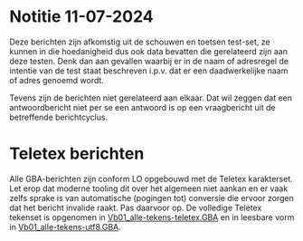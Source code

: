 # Notitie 11-07-2024

Deze berichten zijn afkomstig uit de schouwen en toetsen test-set, ze kunnen in die hoedanigheid dus ook data bevatten die gerelateerd zijn aan deze
testen. Denk dan aan gevallen waarbij er in de naam of adresregel de intentie van de test staat beschreven i.p.v. dat er een daadwerkelijke naam of
adres genoemd wordt.

Tevens zijn de berichten niet gerelateerd aan elkaar. Dat wil zeggen dat een antwoordbericht niet per se een antwoord is op een vraagbericht uit de
betreffende berichtcyclus.

# Teletex berichten

Alle GBA-berichten zijn conform LO opgebouwd met de Teletex karakterset. Let erop dat moderne tooling dit over het algemeen niet aankan en er vaak
zelfs sprake is van automatische (pogingen tot) conversie die ervoor zorgen dat het bericht invalide raakt. Pas daarvoor op. De volledige Teletex
tekenset is opgenomen in  [Vb01_alle-tekens-teletex.GBA](Vb01_alle-tekens-teletex.GBA) en in leesbare vorm
in [Vb01_alle-tekens-utf8.GBA](Vb01_alle-tekens-utf8.GBA).
